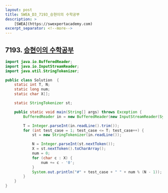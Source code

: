 ```yaml
---
layout: post
title: SWEA_D3_7193_승현이의 수학공부
description: >
    [SWEA](https://swexpertacademy.com)
excerpt_separator: <!--more-->
---
```


<!--more-->

## 7193. [승현이의 수학공부](https://swexpertacademy.com/main/code/problem/problemDetail.do?contestProbId=AWksRkI6AR0DFAVE&categoryId=AWksRkI6AR0DFAVE&categoryType=CODE)

~~~ java
import java.io.BufferedReader;
import java.io.InputStreamReader;
import java.util.StringTokenizer;

public class Solution  {
	static int T, N;
	static long num;
	static char X[];

	static StringTokenizer st;

	public static void main(String[] args) throws Exception {
		BufferedReader in = new BufferedReader(new InputStreamReader(System.in));

		T = Integer.parseInt(in.readLine().trim());
		for (int test_case = 1; test_case <= T; test_case++) {
			st = new StringTokenizer(in.readLine());

			N = Integer.parseInt(st.nextToken());
			X = st.nextToken().toCharArray();
			num = 0;
			for (char c : X) {
				num += c - '0';
			}
			System.out.println("#" + test_case + " " + num % (N - 1));
		}
	}
}

~~~
